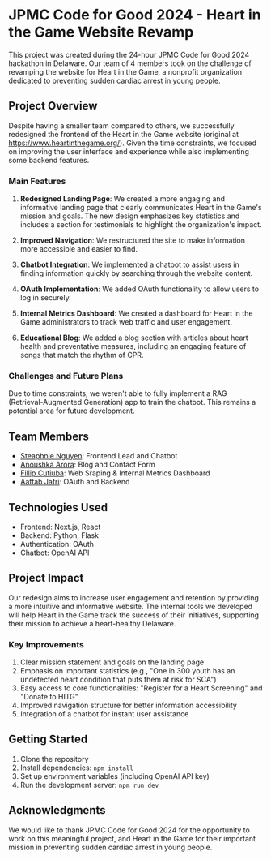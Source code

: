 # JPMC Code for Good 2024 - Heart in the Game Website Revamp

This project was created during the 24-hour JPMC Code for Good 2024 hackathon in Delaware. Our team of 4 members took on the challenge of revamping the website for Heart in the Game, a nonprofit organization dedicated to preventing sudden cardiac arrest in young people.

## Project Overview

Despite having a smaller team compared to others, we successfully redesigned the frontend of the Heart in the Game website (original at https://www.heartinthegame.org/). Given the time constraints, we focused on improving the user interface and experience while also implementing some backend features.

### Main Features

1. **Redesigned Landing Page**: We created a more engaging and informative landing page that clearly communicates Heart in the Game's mission and goals. The new design emphasizes key statistics and includes a section for testimonials to highlight the organization's impact.

2. **Improved Navigation**: We restructured the site to make information more accessible and easier to find.

3. **Chatbot Integration**: We implemented a chatbot to assist users in finding information quickly by searching through the website content.

4. **OAuth Implementation**: We added OAuth functionality to allow users to log in securely.

5. **Internal Metrics Dashboard**: We created a dashboard for Heart in the Game administrators to track web traffic and user engagement.

6. **Educational Blog**: We added a blog section with articles about heart health and preventative measures, including an engaging feature of songs that match the rhythm of CPR.

### Challenges and Future Plans

Due to time constraints, we weren't able to fully implement a RAG (Retrieval-Augmented Generation) app to train the chatbot. This remains a potential area for future development.

## Team Members

- [Steaphnie Nguyen](https://www.linkedin.com/in/steph-tien-ng): Frontend Lead and Chatbot
- [Anoushka Arora](https://www.linkedin.com/in/anoushka-arora-b77929153/): Blog and Contact Form
- [Fillip Cutiuba](https://www.linkedin.com/in/fillipcutiuba/): Web Sraping & Internal Metrics Dashboard
- [Aaftab Jafri](https://www.linkedin.com/in/aaftab-jafri/): OAuth and Backend

## Technologies Used

- Frontend: Next.js, React
- Backend: Python, Flask
- Authentication: OAuth
- Chatbot: OpenAI API

## Project Impact

Our redesign aims to increase user engagement and retention by providing a more intuitive and informative website. The internal tools we developed will help Heart in the Game track the success of their initiatives, supporting their mission to achieve a heart-healthy Delaware.

### Key Improvements

1. Clear mission statement and goals on the landing page
2. Emphasis on important statistics (e.g., "One in 300 youth has an undetected heart condition that puts them at risk for SCA")
3. Easy access to core functionalities: "Register for a Heart Screening" and "Donate to HITG"
4. Improved navigation structure for better information accessibility
5. Integration of a chatbot for instant user assistance

## Getting Started

1. Clone the repository
2. Install dependencies: `npm install`
3. Set up environment variables (including OpenAI API key)
4. Run the development server: `npm run dev`

## Acknowledgments

We would like to thank JPMC Code for Good 2024 for the opportunity to work on this meaningful project, and Heart in the Game for their important mission in preventing sudden cardiac arrest in young people.
